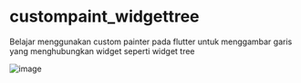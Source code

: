 # custompaint_widgettree

Belajar menggunakan custom painter pada flutter untuk menggambar garis yang menghubungkan widget seperti widget tree


![image](https://github.com/inyong1/custompaint_widgettree/assets/5109308/82c09389-69ac-495b-b361-4d73b6025b4f)

